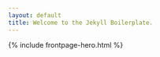 ```yaml
---
layout: default
title: Welcome to the Jekyll Boilerplate.
---
```


{% include frontpage-hero.html %}
